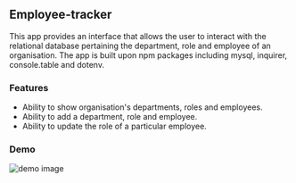 ## Employee-tracker

This app provides an interface that allows the user to interact with the relational database pertaining the department, role and employee of an organisation. The app is built upon npm packages including mysql, inquirer, console.table and dotenv.

### Features

- Ability to show organisation's departments, roles and employees.
- Ability to add a department, role and employee.
- Ability to update the role of a particular employee.

### Demo

![demo image](./demo/employee_tracker_demo.gif)
